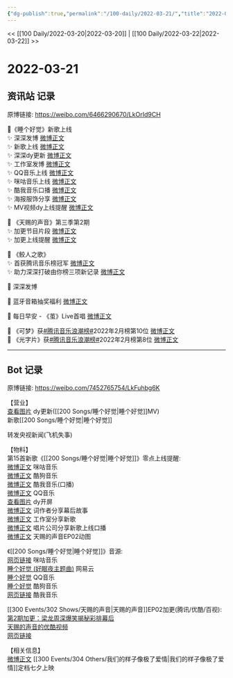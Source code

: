 ```yaml
---
{"dg-publish":true,"permalink":"/100-daily/2022-03-21/","title":"2022-03-21"}
---
```



<< [[100 Daily/2022-03-20\|2022-03-20]] | [[100 Daily/2022-03-22\|2022-03-22]] >>

# 2022-03-21

## 资讯站 记录

原博链接: https://weibo.com/6466290670/LkOrId9CH

💫《睡个好觉》新歌上线  
✨ 深深发博 [微博正文](https://m.weibo.cn/6466290670/4749488416358794)  
✨ 新歌上线 [微博正文](https://m.weibo.cn/6466290670/4749249268944518)  
✨ 深深dy更新 [微博正文](https://m.weibo.cn/6466290670/4749415678219059)  
✨ 工作室发博 [微博正文](https://m.weibo.cn/6466290670/4749481793031448)  
✨ QQ音乐上线 [微博正文](https://m.weibo.cn/6466290670/4749250041219559)  
✨ 咪咕音乐上线 [微博正文](https://m.weibo.cn/6466290670/4749250234419256)  
✨ 酷我音乐口播 [微博正文](https://m.weibo.cn/6466290670/4749250980482103)  
✨ 海报服饰分享 [微博正文](https://m.weibo.cn/6466290670/4749492442108209)  
✨ MV视频dy上线提醒 [微博正文](https://m.weibo.cn/6466290670/4749389476660534)

💫 《天赐的声音》第三季第2期  
✨ 加更节目片段 [微博正文](https://m.weibo.cn/6466290670/4749450742599375)  
✨ 加更上线提醒 [微博正文](https://m.weibo.cn/6466290670/4749455193277050)

💫 《鲛人之歌》  
✨ 首获腾讯音乐榜冠军 [微博正文](https://m.weibo.cn/6466290670/4749443183678938)  
✨ 助力深深打破由你榜三项新记录 [微博正文](https://m.weibo.cn/6466290670/4749468752675892)

💫 深深发博 [](https://m.weibo.cn/1736988591/4749492039715426)

💫 蓝牙音箱抽奖福利 [微博正文](https://m.weibo.cn/6466290670/4749475841314547)

💫 每日早安 - 《茧》Live首唱 [微博正文](https://m.weibo.cn/6466290670/4749373806217441)

💫 《可梦》获[#腾讯音乐浪潮榜#](https://s.weibo.com/weibo?q=%23%E8%85%BE%E8%AE%AF%E9%9F%B3%E4%B9%90%E6%B5%AA%E6%BD%AE%E6%A6%9C%23)2022年2月榜第10位 [微博正文](https://m.weibo.cn/6466290670/4749499769029828)  
💫 《光字片》获[#腾讯音乐浪潮榜#](https://s.weibo.com/weibo?q=%23%E8%85%BE%E8%AE%AF%E9%9F%B3%E4%B9%90%E6%B5%AA%E6%BD%AE%E6%A6%9C%23)2022年2月榜第8位 [微博正文](https://m.weibo.cn/6466290670/4749500209960592)

---
## Bot 记录

原博链接: https://weibo.com/7452765754/LkFuhbg6K

【营业】  
[查看图片](https://wx4.sinaimg.cn/large/0088n2Pggy1h0hbbuf0nej30ku11276k.jpg) dy更新([[200 Songs/睡个好觉\|睡个好觉]]MV)  
[](https://m.weibo.cn/1736988591/4749486801551906) 新歌[[200 Songs/睡个好觉\|睡个好觉]]

[](https://m.weibo.cn/1736988591/4749492039715426) 转发央视新闻(飞机失事)

【物料】  
第15首新歌《[[200 Songs/睡个好觉\|睡个好觉]]》零点上线提醒:  
[微博正文](https://m.weibo.cn/1867028705/4749246480255521) 咪咕音乐  
[微博正文](https://m.weibo.cn/1665103091/4749247888756155) 酷狗音乐  
[微博正文](https://m.weibo.cn/1738434147/4749246483925115) 酷我音乐(口播)  
[微博正文](https://m.weibo.cn/2169129705/4749246240653993) QQ音乐  
[查看图片](https://wx4.sinaimg.cn/large/0088n2Pggy1h0hbdkhwzjj30hs10y76f.jpg) dy开屏  
[微博正文](https://m.weibo.cn/2691720855/4749256067386222) 词作者分享幕后故事  
[微博正文](https://m.weibo.cn/7478855230/4749479540428741) 工作室分享新歌  
[微博正文](https://m.weibo.cn/7616489753/4749429543798982) 唱片公司分享新歌上线口播  
[微博正文](https://m.weibo.cn/1315706994/4749487849605709) 天赐的声音EP02动图

《[[200 Songs/睡个好觉\|睡个好觉]]》音源:  
[网页链接](https://weibo.cn/sinaurl?u=https%3A%2F%2Fh5.nf.migu.cn%2Fapp%2Fv4%2Fp%2Fshare%2Fsong%2Findex.html%3Fid%3D600919000006495370%26mcn%3Dmcncdyyxq) 咪咕音乐  
[睡个好觉 (好眠夜主题曲)](https://weibo.cn/sinaurl?u=http%3A%2F%2F163.lu%2Fl3ixF4) 网易云  
[睡个好觉](https://weibo.cn/sinaurl?u=https%3A%2F%2Fi.y.qq.com%2Fv8%2Fplaysong.html%3Fsongid%3D347340277%26source%3Dyqq%26ADTAG%3Dhz_wb_sf%26channelId%3D10081987) QQ音乐  
[睡个好觉](https://weibo.cn/sinaurl?u=https%3A%2F%2Ft1.kugou.com%2Fsong.html%3Fid%3D7ekjb78zxV2) 酷狗音乐  
[网页链接](https://weibo.cn/sinaurl?u=http%3A%2F%2Fm.kuwo.cn%2Fnewh5app%2Fplay_detail%2F213755490) 酷我音乐

[[300 Events/302 Shows/天赐的声音\|天赐的声音]]EP02加更(腾讯/优酷/百视):  
[第2期加更：梁龙周深爆笑揭秘彩排幕后](https://weibo.cn/sinaurl?u=http%3A%2F%2Fv.qq.com%2Fx%2Fcover%2Fmzc002008geuw7c%2Fl0042brhhq4.html)  
[天赐的声音的优酷视频](https://weibo.cn/sinaurl?u=https%3A%2F%2Fv.youku.com%2Fv_show%2Fid_XNTg0ODI1ODYyMA%3D%3D.html%3Fx%26sharefrom%3Dandroid%26scene%3Dlong%26playMode%3D%26sharekey%3De634907e3bccde483672912496c295f14)  
[网页链接](https://weibo.cn/sinaurl?u=https%3A%2F%2Fbp-share.bestv.com.cn%2Fbp-share%2FsharePage.html%3FtitleId%3D407292%26contentId%3D10121%26currentEpisode%3D2%26modelType%3D1)

【相关信息】  
[微博正文](https://m.weibo.cn/5089398497/4749399152395760) [[300 Events/304 Others/我们的样子像极了爱情\|我们的样子像极了爱情]]定档七夕上映
